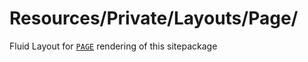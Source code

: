 # Resources/Private/Layouts/Page/

Fluid Layout for [`PAGE`](../../../../Configuration/TypoScript/Setup/page.typoscript) rendering of this sitepackage